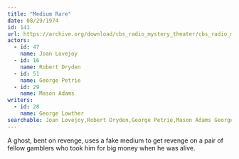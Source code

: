 ```yaml
---
title: "Medium Rare"
date: 08/29/1974
id: 141
url: https://archive.org/download/cbs_radio_mystery_theater/cbs_radio_mystery_theater-0101-0150.zip/cbs_radio_mystery_theater-0101-0150%2Fcbsrmt_0141_medium_rare.mp3
actors:  
  - id: 47
    name: Joan Lovejoy  
  - id: 16
    name: Robert Dryden  
  - id: 51
    name: George Petrie  
  - id: 29
    name: Mason Adams
writers:  
  - id: 28
    name: George Lowther
searchable: Joan Lovejoy,Robert Dryden,George Petrie,Mason Adams George Lowther
---
```

A ghost, bent on revenge, uses a fake medium to get revenge on a pair of fellow gamblers who took him for big money when he was alive.